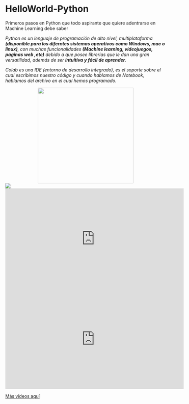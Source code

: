 # HelloWorld-Python
Primeros pasos en Python que todo aspirante que quiere adentrarse en Machine Learning debe saber

*Python es un lenguaje de programación de alto nivel, multiplataforma **(disponible para los diferntes sistemas operativos como Windows, mac o linux)**, con muchas funcionalidades **(Machine learning, videojuegos, paginas web ,etc)** debido a que posee librerias que le dan una gran versatilidad, además de ser **intuitiva y fácil de aprender**.*

*Colab es una IDE (entorno de desarrollo integrado), es el soporte sobre el cual escribimos nuestro código y cuando hablamos de Notebook, hablamos del archivo en el cual hemos programado.*

<center><img src="https://encrypted-tbn0.gstatic.com/images?q=tbn:ANd9GcTSldytX01wsQF38jZym2Uu9RQXZBJZVKczxjhvVG2k_OTi8dj3S_jQUNF_z25s0JD5d-g&usqp=CAU" width=300></center>

<img src="https://i.stack.imgur.com/mCBrs.gif">

<iframe width="560" height="315" src="https://www.youtube.com/embed/6pfxCOZ78W4" frameborder="0" allow="accelerometer; autoplay; encrypted-media; gyroscope; picture-in-picture" allowfullscreen></iframe>

<iframe width="560" height="315" src="https://www.youtube.com/embed/-4oyKL8L5Po" frameborder="0" allow="accelerometer; autoplay; encrypted-media; gyroscope; picture-in-picture" allowfullscreen></iframe>

<a href="https://www.youtube.com/dataclouder" target="_blank" >Más vídeos aquí</a>
